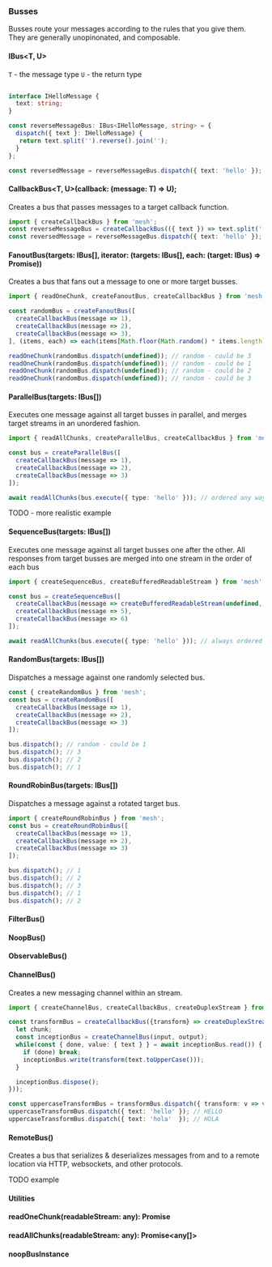 ### Busses

Busses route your messages according to the rules that you give them. They are generally unopinonated, and composable.

#### IBus<T, U>

`T` - the message type
`U` - the return type

```typescript

interface IHelloMessage {
  text: string;
}

const reverseMessageBus: IBus<IHelloMessage, string> = {
  dispatch({ text }: IHelloMessage) {
   return text.split('').reverse().join('');
  }
};

const reversedMessage = reverseMessageBus.dispatch({ text: 'hello' }); // 'olleh
```

#### CallbackBus<T, U>(callback: (message: T) => U);

Creates a bus that passes messages to a target callback function.

```typescript
import { createCallbackBus } from 'mesh';
const reverseMessageBus = createCallbackBus(({ text }) => text.split('').reverse().join(''));
const reversedMessage = reverseMessageBus.dispatch({ text: 'hello' }); // olleh
```

#### FanoutBus(targets: IBus[], iterator: (targets: IBus[], each: (target: IBus) => Promise))

Creates a bus that fans out a message to one or more target busses.

```typescript
import { readOneChunk, createFanoutBus, createCallbackBus } from 'mesh';

const randomBus = createFanoutBus([
  createCallbackBus(message => 1),
  createCallbackBus(message => 2),
  createCallbackBus(message => 3),
], (items, each) => each(items[Math.floor(Math.random() * items.length)]));

readOneChunk(randomBus.dispatch(undefined)); // random - could be 3
readOneChunk(randomBus.dispatch(undefined)); // random - could be 1
readOneChunk(randomBus.dispatch(undefined)); // random - could be 2
readOneChunk(randomBus.dispatch(undefined)); // random - could be 3
```

#### ParallelBus(targets: IBus[])

Executes one message against all target busses in parallel, and merges target streams in an unordered fashion.

```typescript
import { readAllChunks, createParallelBus, createCallbackBus } from 'mesh';

const bus = createParallelBus([
  createCallbackBus(message => 1),
  createCallbackBus(message => 2),
  createCallbackBus(message => 3)
]);

await readAllChunks(bus.execute({ type: 'hello' })); // ordered any way. E.g: [3, 1, 2], [2, 1 3]
```

TODO - more realistic example

#### SequenceBus(targets: IBus[])

Executes one message against all target busses one after the other. All responses from target busses are merged into one stream
in the order of each bus

```typescript
import { createSequenceBus, createBufferedReadableStream } from 'mesh';

const bus = createSequenceBus([
  createCallbackBus(message => createBufferedReadableStream(undefined, [1, 2, 3, 4)),
  createCallbackBus(message => 5),
  createCallbackBus(message => 6)  
]);

await readAllChunks(bus.execute({ type: 'hello' })); // always ordered as [1, 2, 3, 4, 5, 6]
``` 

#### RandomBus(targets: IBus[])

Dispatches a message against one randomly selected bus.

```typescript
const { createRandomBus } from 'mesh';
const bus = createRandomBus([
  createCallbackBus(message => 1),
  createCallbackBus(message => 2),
  createCallbackBus(message => 3)
]);

bus.dispatch(); // random - could be 1
bus.dispatch(); // 3
bus.dispatch(); // 2
bus.dispatch(); // 1
```

#### RoundRobinBus(targets: IBus[])

Dispatches a message against a rotated target bus.

```typescript
import { createRoundRobinBus } from 'mesh';
const bus = createRoundRobinBus([
  createCallbackBus(message => 1),
  createCallbackBus(message => 2),
  createCallbackBus(message => 3)
]);

bus.dispatch(); // 1
bus.dispatch(); // 2
bus.dispatch(); // 3
bus.dispatch(); // 1
bus.dispatch(); // 2
```

#### FilterBus()

#### NoopBus()


#### ObservableBus()

#### ChannelBus()

Creates a new messaging channel within an stream.

```typescript
import { createChannelBus, createCallbackBus, createDuplexStream } from 'mesh';

const transformBus = createCallbackBus({transform} => createDuplexStream(async (input, output) => {
  let chunk;
  const inceptionBus = createChannelBus(input, output);
  while(const { done, value: { text } } = await inceptionBus.read()) {
    if (done) break;
    inceptionBus.write(transform(text.toUpperCase()));
  }

  inceptionBus.dispose();
}));

const uppercaseTransformBus = transformBus.dispatch({ transform: v => v.toUpperCase(); });
uppercaseTransformBus.dispatch({ text: 'hello' }); // HELLO
uppercaseTransformBus.dispatch({ text: 'hola'  }); // HOLA
```

#### RemoteBus()

Creates a bus that serializes & deserializes messages from and to a remote location via HTTP, websockets, and other protocols.

TODO example

#### Utilities

#### readOneChunk(readableStream: any): Promise<any>
#### readAllChunks(readableStream: any): Promise<any[]>
#### noopBusInstance